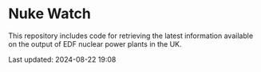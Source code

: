 # Nuke Watch

This repository includes code for retrieving the latest information available on the output of EDF nuclear power plants in the UK.

Last updated: 2024-08-22 19:08